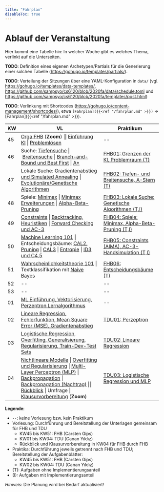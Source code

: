 ```yaml
---
title: "Fahrplan"
disableToc: true
---
```


# Ablauf der Veranstaltung

Hier kommt eine Tabelle hin: In welcher Woche gibt es welches Thema, verlinkt auf die Unterseiten.

**TODO**: Definition eines eigenen Archetypen/Partials für die Generierung einer solchen Tabelle (https://gohugo.io/templates/partials/).

**TODO**: Verteilung der Sitzungen über eine YAML-Konfiguration in `data/` (vgl. https://gohugo.io/templates/data-templates/, https://github.com/sampsyo/cs6120/blob/2020fa/data/schedule.toml und https://github.com/sampsyo/cs6120/blob/2020fa/templates/post.html)

**TODO**: Verlinkung mit Shortcodes (https://gohugo.io/content-management/shortcodes/), etwa `[Fahrplan]({{<ref "/fahrplan.md" >}})` => [Fahrplan]({{<ref "/fahrplan.md" >}}).

| KW | VL                                                                                                                                                                                                                 | Praktikum                                              |
|----|--------------------------------------------------------------------------------------------------------------------------------------------------------------------------------------------------------------------|--------------------------------------------------------|
| 45 | [Orga FHB] (**Zoom**) \|\| [Einführung KI] \| [Problemlösen]                                                                                                                                                       | --                                                     |
| 46 | Suche: [Tiefensuche] \| [Breitensuche] \| [Branch-and-Bound und Best First] \| [A*]                                                                                                                                | [FHB01: Grenzen der KI, Problemraum (T)]               |
| 47 | Lokale Suche: [Gradientenabstieg und Simulated Annealing] \| [Evolutionäre/Genetische Algorithmen]                                                                                                                 | [FHB02: Tiefen- und Breitensuche, A-Stern (T)]         |
| 48 | Spiele: [Minimax] \| [Minimax Erweiterungen] \| [Alpha-Beta-Pruning]                                                                                                                                               | [FHB03: Lokale Suche: Genetische Algorithmen (T,I)]    |
| 49 | [Constraints] \| [Backtracking, Heuristiken] \| [Forward Checking und AC-3]                                                                                                                                        | [FHB04: Spiele: Minimax, Alpha-Beta-Pruning (T,I)]     |
| 50 | [Machine Learning 101] \| Entscheidungsbäume: [CAL2, Pruning] \| [CAL3] \| [Entropie] \| [ID3 und C4.5]                                                                                                            | [FHB05: Constraints (AIMA), AC-3-Handsimulation (T,I)] |
| 51 | [Wahrscheinlichkeitstheorie 101] \| Textklassifikation mit [Naive Bayes]                                                                                                                                           | [FHB06: Entscheidungsbäume (T)]                        |
| 52 | --                                                                                                                                                                                                                 | --                                                     |
| 53 | --                                                                                                                                                                                                                 | --                                                     |
| 01 | [ML Einführung, Vektorisierung, Perzeptron Lernalgorithmus]                                                                                                                                                        | --                                                     |
| 02 | [Lineare Regression, Fehlerfunktion, Mean Square Error (MSE), Gradientenabstieg]                                                                                                                                   | [TDU01: Perzeptron]                                    |
| 03 | [Logistische Regression, Overfitting, Generalisierung, Regularisierung, Train-Dev-Test Sets]                                                                                                                       | [TDU02: Lineare Regression]                            |
| 04 | [Nichtlineare Modelle] \| [Overfitting und Regularisierung] \| [Multi-Layer Perceptron (MLP)] \| [Backpropagation] \| [Backpropagation (Nachtrag)] \|\| [Rückblick] \| Umfrage \| [Klausurvorbereitung] (**Zoom**) | [TDU03: Logistische Regression und MLP]                |


**Legende**:

*   `--`: keine Vorlesung bzw. kein Praktikum
*   Vorlesung: Durchführung und Bereitstellung der Unterlagen gemeinsam für FHB und TDU
    *   KW45 bis KW51: FHB (Carsten Gips)
    *   KW01 bis KW04: TDU (Canan Yıldız)
    *   Rückblick und Klausurvorbereitung in KW04 für FHB durch FHB
*   Praktika: Durchführung jeweils getrennt nach FHB und TDU; Bereitstellung der Aufgabenblätter:
    *   KW45 bis KW51: FHB (Carsten Gips)
    *   KW02 bis KW04: TDU (Canan Yıldız)
*   (T): Aufgaben ohne Implementierungsanteil
*   (I): Aufgaben mit Implementierungsanteil

*Hinweis*: Die Planung wird bei Bedarf aktualisiert!


[Orga FHB]: ki_orga.html

[Einführung KI]: ki_intro.html
[Problemlösen]: ki_search1.html
[Tiefensuche]: ki_search2.html
[Breitensuche]: ki_search3.html
[Branch-and-Bound und Best First]: ki_search4.html
[A*]: ki_search5.html
[Gradientenabstieg und Simulated Annealing]: ki_search6.html
[Evolutionäre/Genetische Algorithmen]: ki_ea.html
[Minimax]: ki_spiele1.html
[Minimax Erweiterungen]: ki_spiele2.html
[Alpha-Beta-Pruning]: ki_spiele3.html
[Constraints]: ki_csp1.html
[Backtracking, Heuristiken]: ki_csp2.html
[Forward Checking und AC-3]: ki_csp3.html
[Machine Learning 101]: ki_dtl1.html
[CAL2, Pruning]: ki_dtl2.html
[CAL3]: ki_dtl3.html
[Entropie]: ki_dtl4.html
[ID3 und C4.5]: ki_dtl5.html
[Vektorrechnung]: ki_mlp1.html
[Perzeptron]: ki_mlp2.html
[MLP (Aufbau)]: ki_mlp3.html
[MLP (Backprop)]: ki_mlp4.html
[Support Vector Machine]: ki_mlp5.html
[Training, Generalisierung, Crossvalidierung]: ki_mlp6.html
[Verbesserung der Generalisierungseigenschaften]: ki_mlp7.html
[Anwendungen]: ki_mlp8.html
[Syntax]: ki_logic1.html
[Semantik]: ki_logic2.html
[Modelle und Folgern]: ki_logic3.html
[Syntaktisches Ableiten]: ki_logic4.html
[Substitution und Unifikation]: ki_logic5.html
[Klauseln und Resolution]: ki_logic6.html
[Einführung Prolog]: ki_logic7.html
[Wahrscheinlichkeitstheorie 101]: ki_nb1.html
[Naive Bayes]: ki_nb2.html
[Rückblick]: ki_rueckblick.html
[Klausurvorbereitung]: ki_klausur.html

[FHB01: Grenzen der KI, Problemraum (T)]: ki_b01.pdf
[FHB02: Tiefen- und Breitensuche, A-Stern (T)]: ki_b02.pdf
[FHB03: Lokale Suche: Genetische Algorithmen (T,I)]: ki_b03.pdf
[FHB04: Spiele: Minimax, Alpha-Beta-Pruning (T,I)]: ki_b04.pdf
[FHB05: Constraints (AIMA), AC-3-Handsimulation (T,I)]: ki_b05.pdf
[FHB06: Entscheidungsbäume (T)]: ki_b06.pdf

[ML Einführung, Vektorisierung, Perzeptron Lernalgorithmus]: ML.1-Das_Perzeptron.pdf
[Lineare Regression, Fehlerfunktion, Mean Square Error (MSE), Gradientenabstieg]: ML.2-Lineare_Regression-Merkmalskalierung.pdf
[Logistische Regression, Overfitting, Generalisierung, Regularisierung, Train-Dev-Test Sets]: ML.3-Logistische_Regression.pdf
[Nichtlineare Modelle]: ML.4.1-Nichtlineare_Modelle_und_Overfitting.pdf
[Overfitting und Regularisierung]: ML.4.2-Overfitting_und_Regularisierung.pdf
[Multi-Layer Perceptron (MLP)]: ML.4.3-Multi_Layer_Perzeptron-Neuronale_Netzwerke.pdf
[Backpropagation]: ML.4.4-Backpropagation.pdf
[Backpropagation (Nachtrag)]: ML.4.4-Backpropagation_v2.pdf

[TDU01: Perzeptron]: ki_b07.pdf
[TDU02: Lineare Regression]: ki_b08.pdf
[TDU03: Logistische Regression und MLP]: ki_b09.pdf
